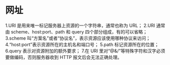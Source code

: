 # 网址
1.URI 是用来唯一标记服务器上资源的一个字符串，通常也称为 URL；
2.URI 通常由 scheme、host:port、path 和 query 四个部分组成，有的可以省略；
3.scheme 叫“方案名”或者“协议名”，表示资源应该使用哪种协议来访问；
4.“host:port”表示资源所在的主机名和端口号；
5.path 标记资源所在的位置；
6.query 表示对资源附加的额外要求；
7.在 URI 里对“@&/”等特殊字符和汉字必须要做编码，否则服务器收到 HTTP 报文后会无法正确处理。
